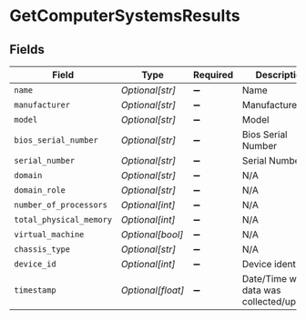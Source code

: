 # GetComputerSystemsResults


## Fields

| Field                                     | Type                                      | Required                                  | Description                               |
| ----------------------------------------- | ----------------------------------------- | ----------------------------------------- | ----------------------------------------- |
| `name`                                    | *Optional[str]*                           | :heavy_minus_sign:                        | Name                                      |
| `manufacturer`                            | *Optional[str]*                           | :heavy_minus_sign:                        | Manufacturer                              |
| `model`                                   | *Optional[str]*                           | :heavy_minus_sign:                        | Model                                     |
| `bios_serial_number`                      | *Optional[str]*                           | :heavy_minus_sign:                        | Bios Serial Number                        |
| `serial_number`                           | *Optional[str]*                           | :heavy_minus_sign:                        | Serial Number                             |
| `domain`                                  | *Optional[str]*                           | :heavy_minus_sign:                        | N/A                                       |
| `domain_role`                             | *Optional[str]*                           | :heavy_minus_sign:                        | N/A                                       |
| `number_of_processors`                    | *Optional[int]*                           | :heavy_minus_sign:                        | N/A                                       |
| `total_physical_memory`                   | *Optional[int]*                           | :heavy_minus_sign:                        | N/A                                       |
| `virtual_machine`                         | *Optional[bool]*                          | :heavy_minus_sign:                        | N/A                                       |
| `chassis_type`                            | *Optional[str]*                           | :heavy_minus_sign:                        | N/A                                       |
| `device_id`                               | *Optional[int]*                           | :heavy_minus_sign:                        | Device identifier                         |
| `timestamp`                               | *Optional[float]*                         | :heavy_minus_sign:                        | Date/Time when data was collected/updated |